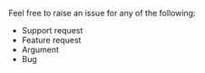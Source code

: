 Feel free to raise an issue for any of the following:

* Support request
* Feature request
* Argument
* Bug

